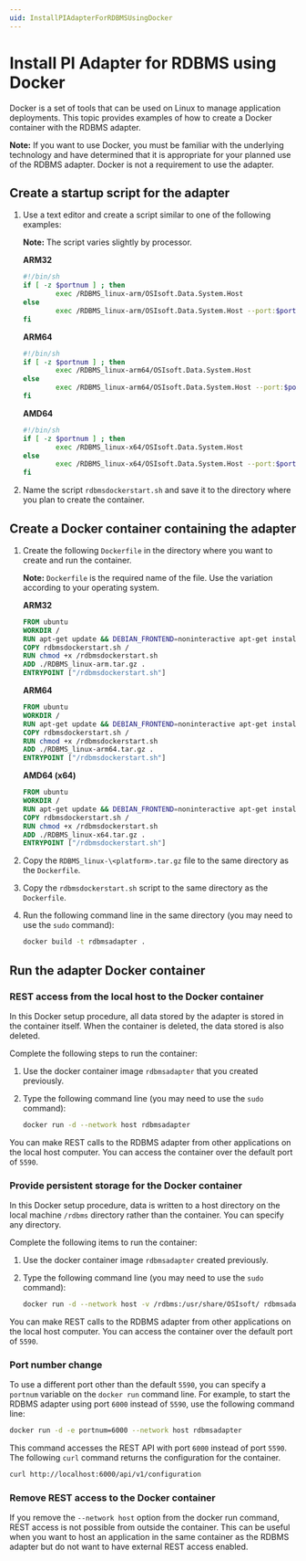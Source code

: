 ```yaml
---
uid: InstallPIAdapterForRDBMSUsingDocker
---
```


# Install PI Adapter for RDBMS using Docker

Docker is a set of tools that can be used on Linux to manage application deployments. This topic provides examples of how to create a Docker container with the RDBMS adapter.

**Note:** If you want to use Docker, you must be familiar with the underlying technology and have determined that it is appropriate for your planned use of the RDBMS adapter. Docker is not a requirement to use the adapter.

## Create a startup script for the adapter

1. Use a text editor and create a script similar to one of the following examples:

    **Note:** The script varies slightly by processor.

    **ARM32**

    ```bash
    #!/bin/sh
    if [ -z $portnum ] ; then
            exec /RDBMS_linux-arm/OSIsoft.Data.System.Host
    else
            exec /RDBMS_linux-arm/OSIsoft.Data.System.Host --port:$portnum
    fi
    ```
    
    **ARM64**
    
    ```bash
    #!/bin/sh
    if [ -z $portnum ] ; then
            exec /RDBMS_linux-arm64/OSIsoft.Data.System.Host
    else
            exec /RDBMS_linux-arm64/OSIsoft.Data.System.Host --port:$portnum
    fi
    ```
    
    **AMD64**
    
    ```bash
    #!/bin/sh
    if [ -z $portnum ] ; then
            exec /RDBMS_linux-x64/OSIsoft.Data.System.Host
    else
            exec /RDBMS_linux-x64/OSIsoft.Data.System.Host --port:$portnum
    fi
    ```
    
2. Name the script `rdbmsdockerstart.sh` and save it to the directory where you plan to create the container.

## Create a Docker container containing the adapter

1. Create the following `Dockerfile` in the directory where you want to create and run the container. 

    **Note:** `Dockerfile` is the required name of the file. Use the variation according to your operating system.

    **ARM32**

    ```dockerfile
    FROM ubuntu
    WORKDIR /
    RUN apt-get update && DEBIAN_FRONTEND=noninteractive apt-get install -y ca-certificates libicu60 libssl1.1 curl
    COPY rdbmsdockerstart.sh /
    RUN chmod +x /rdbmsdockerstart.sh
    ADD ./RDBMS_linux-arm.tar.gz .
    ENTRYPOINT ["/rdbmsdockerstart.sh"]
    ```
    
    **ARM64**

    ```dockerfile
    FROM ubuntu
    WORKDIR /
    RUN apt-get update && DEBIAN_FRONTEND=noninteractive apt-get install -y ca-certificates libicu66 libssl1.1 curl
    COPY rdbmsdockerstart.sh /
    RUN chmod +x /rdbmsdockerstart.sh
    ADD ./RDBMS_linux-arm64.tar.gz .
    ENTRYPOINT ["/rdbmsdockerstart.sh"]
    ```

    **AMD64 (x64)**

    ```dockerfile
    FROM ubuntu
    WORKDIR /
    RUN apt-get update && DEBIAN_FRONTEND=noninteractive apt-get install -y ca-certificates libicu66 libssl1.1 curl
    COPY rdbmsdockerstart.sh /
    RUN chmod +x /rdbmsdockerstart.sh
    ADD ./RDBMS_linux-x64.tar.gz .
    ENTRYPOINT ["/rdbmsdockerstart.sh"]
    ```

2. Copy the `RDBMS_linux-\<platform>.tar.gz` file to the same directory as the `Dockerfile`.

3. Copy the `rdbmsdockerstart.sh` script to the same directory as the `Dockerfile`.

4. Run the following command line in the same directory (you may need to use the `sudo` command):

    ```bash
    docker build -t rdbmsadapter .
    ```

## Run the adapter Docker container

### REST access from the local host to the Docker container

<!-- Mark Bishop 4/16: We should lead with this text. -->

In this Docker setup procedure, all data stored by the adapter is stored in the container itself. When the container is deleted, the data stored is also deleted.

Complete the following steps to run the container:

1. Use the docker container image `rdbmsadapter` that you created previously.
2. Type the following command line (you may need to use the `sudo` command):

    ```bash
    docker run -d --network host rdbmsadapter
    ```

You can make REST calls to the RDBMS adapter from other applications on the local host computer. You can access the container over the default port of `5590`.

### Provide persistent storage for the Docker container

In this Docker setup procedure, data is written to a host directory on the local machine `/rdbms` directory rather than the container. You can specify any directory.

Complete the following items to run the container:

1. Use the docker container image `rdbmsadapter` created previously.
2. Type the following command line (you may need to use the `sudo` command):

    ```bash
    docker run -d --network host -v /rdbms:/usr/share/OSIsoft/ rdbmsadapter
    ```

You can make REST calls to the RDBMS adapter from other applications on the local host computer. You can access the container over the default port of `5590`.

### Port number change

To use a different port other than the default `5590`, you can specify a `portnum` variable on the `docker run` command line. For example, to start the RDBMS adapter using port `6000` instead of `5590`, use the following command line:

```bash
docker run -d -e portnum=6000 --network host rdbmsadapter
```

This command accesses the REST API with port `6000` instead of port `5590`. The following `curl` command returns the configuration for the container.

```bash
curl http://localhost:6000/api/v1/configuration
```

### Remove REST access to the Docker container

If you remove the `--network host` option from the docker run command, REST access is not possible from outside the container. This can be useful when you want to host an application in the same container as the RDBMS adapter but do not want to have external REST access enabled.
